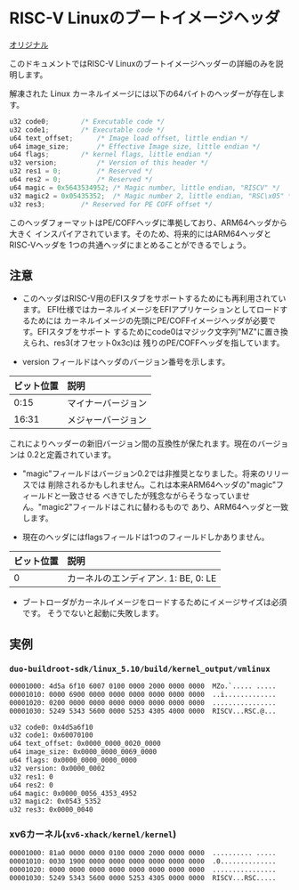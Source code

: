 # RISC-V Linuxのブートイメージヘッダ

[オリジナル](https://www.kernel.org/doc/Documentation/riscv/boot-image-header.rst)

このドキュメントではRISC-V Linuxのブートイメージヘッダーの詳細のみを説明します。

解凍された Linux カーネルイメージには以下の64バイトのヘッダーが存在します。

```c
u32 code0;		  /* Executable code */
u32 code1;		  /* Executable code */
u64 text_offset;	  /* Image load offset, little endian */
u64 image_size;		  /* Effective Image size, little endian */
u64 flags;		  /* kernel flags, little endian */
u32 version;		  /* Version of this header */
u32 res1 = 0;		  /* Reserved */
u64 res2 = 0;		  /* Reserved */
u64 magic = 0x5643534952; /* Magic number, little endian, "RISCV" */
u32 magic2 = 0x05435352;  /* Magic number 2, little endian, "RSC\x05" */
u32 res3;		  /* Reserved for PE COFF offset */
```

このヘッダフォーマットはPE/COFFヘッダに準拠しており、ARM64ヘッダから大きく
インスパイアされています。そのため、将来的にはARM64ヘッダとRISC-Vヘッダを
1つの共通ヘッダにまとめることができるでしょう。

## 注意

- このヘッダはRISC-V用のEFIスタブをサポートするためにも再利用されています。
  EFI仕様ではカーネルイメージをEFIアプリケーションとしてロードするためには
  カーネルイメージの先頭にPE/COFFイメージヘッダが必要です。EFIスタブをサポート
  するためにcode0はマジック文字列"MZ"に置き換えられ、res3(オフセット0x3c)は
  残りのPE/COFFヘッダを指しています。

- version フィールドはヘッダのバージョン番号を示します。

| ビット位置 | 説明 |
|:-----------|:-----|
| 0:15 | マイナーバージョン |
| 16:31 | メジャーバージョン |

  これによりヘッダーの新旧バージョン間の互換性が保たれます。現在のバージョンは
  0.2と定義されています。

- "magic"フィールドはバージョン0.2では非推奨となりました。将来のリリースでは
  削除されるかもしれません。これは本来ARM64ヘッダの"magic"フィールドと一致させる
  べきでしたが残念ながらそうなっていません。"magic2"フィールドはこれに替わるもので
  あり、ARM64ヘッダと一致します。

- 現在のヘッダにはflagsフィールドは1つのフィールドしかありません。

| ビット位置 | 説明 |
|:-----------|:-----|
| 0 | カーネルのエンディアン. 1: BE, 0: LE |

- ブートローダがカーネルイメージをロードするためにイメージサイズは必須です。
  そうでないと起動に失敗します。

## 実例

### `duo-buildroot-sdk/linux_5.10/build/kernel_output/vmlinux`

```bash
00001000: 4d5a 6f10 6007 0100 0000 2000 0000 0000  MZo.`..... .....
00001010: 0000 6900 0000 0000 0000 0000 0000 0000  ..i.............
00001020: 0200 0000 0000 0000 0000 0000 0000 0000  ................
00001030: 5249 5343 5600 0000 5253 4305 4000 0000  RISCV...RSC.@...

u32 code0: 0x4d5a6f10
u32 code1: 0x60070100
u64 text_offset: 0x0000_0000_0020_0000
u64 image_size: 0x0000_0000_0069_0000
u64 flags: 0x0000_0000_0000_0000
u32 version: 0x0000_0002
u32 res1: 0
u64 res2: 0
u64 magic: 0x0000_0056_4353_4952
u32 magic2: 0x0543_5352
u32 res3: 0x0000_0040
```

### xv6カーネル(`xv6-xhack/kernel/kernel`)

```bash
00001000: 81a0 0000 0000 0100 0000 2000 0000 0000  .......... .....
00001010: 0030 1900 0000 0000 0000 0000 0000 0000  .0..............
00001020: 0000 0000 0000 0000 0000 0000 0000 0000  ................
00001030: 5249 5343 5600 0000 5253 4305 0000 0000  RISCV...RSC.....
```
